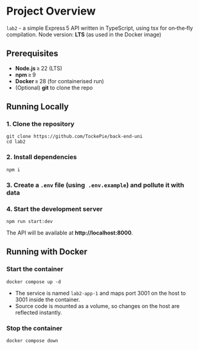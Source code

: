 # Project Overview

`lab2` - a simple Express 5 API written in TypeScript, using tsx for on‑the‑fly compilation.
Node version: **LTS** (as used in the Docker image)

## Prerequisites

- **Node.js** ≥ 22 (LTS)
- **npm** ≥ 9
- **Docker** ≥ 28 (for containerised run)
- (Optional) **git** to clone the repo

## Running Locally

### 1. Clone the repository

```shell
git clone https://github.com/TockePie/back-end-uni
cd lab2
```

### 2. Install dependencies

```shell
npm i
```

### 3. Create a `.env` file (using` .env.example`) and pollute it with data

### 4. Start the development server

```shell
npm run start:dev
```

The API will be available at **http://localhost:8000**.

## Running with Docker

### Start the container

```shell
docker compose up -d
```

- The service is named `lab2-app-1` and maps port 3001 on the host to 3001 inside the container.
- Source code is mounted as a volume, so changes on the host are reflected instantly.

### Stop the container

```shell
docker compose down
```
